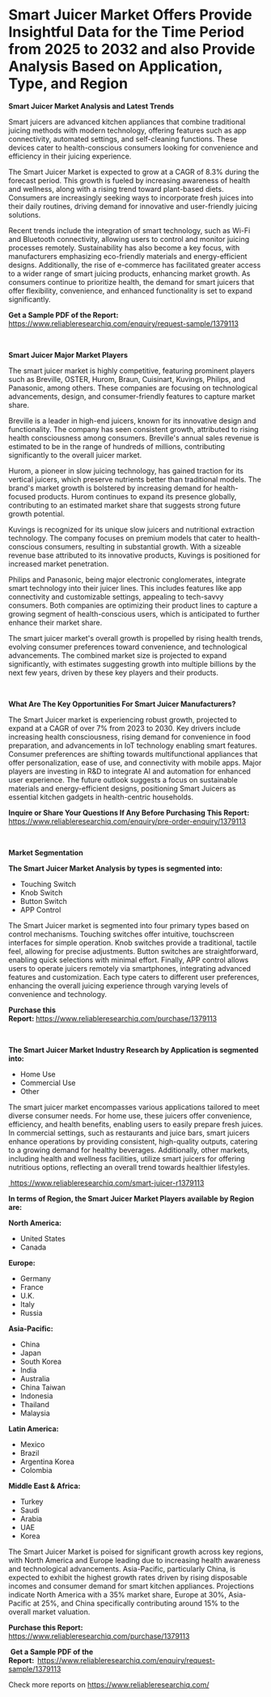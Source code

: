 <p><h1>Smart Juicer Market Offers Provide Insightful Data for the Time Period from 2025 to 2032 and also Provide Analysis Based on Application, Type, and Region</h1></p><p><strong>Smart Juicer Market Analysis and Latest Trends</strong></p>
<p><p>Smart juicers are advanced kitchen appliances that combine traditional juicing methods with modern technology, offering features such as app connectivity, automated settings, and self-cleaning functions. These devices cater to health-conscious consumers looking for convenience and efficiency in their juicing experience.</p><p>The Smart Juicer Market is expected to grow at a CAGR of 8.3% during the forecast period. This growth is fueled by increasing awareness of health and wellness, along with a rising trend toward plant-based diets. Consumers are increasingly seeking ways to incorporate fresh juices into their daily routines, driving demand for innovative and user-friendly juicing solutions.</p><p>Recent trends include the integration of smart technology, such as Wi-Fi and Bluetooth connectivity, allowing users to control and monitor juicing processes remotely. Sustainability has also become a key focus, with manufacturers emphasizing eco-friendly materials and energy-efficient designs. Additionally, the rise of e-commerce has facilitated greater access to a wider range of smart juicing products, enhancing market growth. As consumers continue to prioritize health, the demand for smart juicers that offer flexibility, convenience, and enhanced functionality is set to expand significantly.</p></p>
<p><strong>Get a Sample PDF of the Report:&nbsp;</strong> <a href="https://www.reliableresearchiq.com/enquiry/request-sample/1379113?utm_campaign=1141&utm_medium=2&utm_source=Github&utm_content=ia&utm_term=05022025&utm_id=smart-juicer">https://www.reliableresearchiq.com/enquiry/request-sample/1379113</a></p>
<p>&nbsp;</p>
<p><strong>Smart Juicer Major Market Players</strong></p>
<p><p>The smart juicer market is highly competitive, featuring prominent players such as Breville, OSTER, Hurom, Braun, Cuisinart, Kuvings, Philips, and Panasonic, among others. These companies are focusing on technological advancements, design, and consumer-friendly features to capture market share.</p><p>Breville is a leader in high-end juicers, known for its innovative design and functionality. The company has seen consistent growth, attributed to rising health consciousness among consumers. Breville's annual sales revenue is estimated to be in the range of hundreds of millions, contributing significantly to the overall juicer market.</p><p>Hurom, a pioneer in slow juicing technology, has gained traction for its vertical juicers, which preserve nutrients better than traditional models. The brand's market growth is bolstered by increasing demand for health-focused products. Hurom continues to expand its presence globally, contributing to an estimated market share that suggests strong future growth potential.</p><p>Kuvings is recognized for its unique slow juicers and nutritional extraction technology. The company focuses on premium models that cater to health-conscious consumers, resulting in substantial growth. With a sizeable revenue base attributed to its innovative products, Kuvings is positioned for increased market penetration.</p><p>Philips and Panasonic, being major electronic conglomerates, integrate smart technology into their juicer lines. This includes features like app connectivity and customizable settings, appealing to tech-savvy consumers. Both companies are optimizing their product lines to capture a growing segment of health-conscious users, which is anticipated to further enhance their market share.</p><p>The smart juicer market's overall growth is propelled by rising health trends, evolving consumer preferences toward convenience, and technological advancements. The combined market size is projected to expand significantly, with estimates suggesting growth into multiple billions by the next few years, driven by these key players and their products.</p></p>
<p>&nbsp;</p>
<p><strong>What Are The Key Opportunities For Smart Juicer Manufacturers?</strong></p>
<p><p>The Smart Juicer market is experiencing robust growth, projected to expand at a CAGR of over 7% from 2023 to 2030. Key drivers include increasing health consciousness, rising demand for convenience in food preparation, and advancements in IoT technology enabling smart features. Consumer preferences are shifting towards multifunctional appliances that offer personalization, ease of use, and connectivity with mobile apps. Major players are investing in R&D to integrate AI and automation for enhanced user experience. The future outlook suggests a focus on sustainable materials and energy-efficient designs, positioning Smart Juicers as essential kitchen gadgets in health-centric households.</p></p>
<p><strong>Inquire or Share Your Questions If Any Before Purchasing This Report:</strong> <a href="https://www.reliableresearchiq.com/enquiry/pre-order-enquiry/1379113?utm_campaign=1141&utm_medium=2&utm_source=Github&utm_content=ia&utm_term=05022025&utm_id=smart-juicer">https://www.reliableresearchiq.com/enquiry/pre-order-enquiry/1379113</a></p>
<p>&nbsp;</p>
<p><strong>Market Segmentation</strong></p>
<p><strong>The Smart Juicer Market Analysis by types is segmented into:</strong></p>
<p><ul><li>Touching Switch</li><li>Knob Switch</li><li>Button Switch</li><li>APP Control</li></ul></p>
<p><p>The Smart Juicer market is segmented into four primary types based on control mechanisms. Touching switches offer intuitive, touchscreen interfaces for simple operation. Knob switches provide a traditional, tactile feel, allowing for precise adjustments. Button switches are straightforward, enabling quick selections with minimal effort. Finally, APP control allows users to operate juicers remotely via smartphones, integrating advanced features and customization. Each type caters to different user preferences, enhancing the overall juicing experience through varying levels of convenience and technology.</p></p>
<p><strong>Purchase this Report:&nbsp;</strong><a href="https://www.reliableresearchiq.com/purchase/1379113?utm_campaign=1141&utm_medium=2&utm_source=Github&utm_content=ia&utm_term=05022025&utm_id=smart-juicer">https://www.reliableresearchiq.com/purchase/1379113</a></p>
<p>&nbsp;</p>
<p><strong>The Smart Juicer Market Industry Research by Application is segmented into:</strong></p>
<p><ul><li>Home Use</li><li>Commercial Use</li><li>Other</li></ul></p>
<p><p>The smart juicer market encompasses various applications tailored to meet diverse consumer needs. For home use, these juicers offer convenience, efficiency, and health benefits, enabling users to easily prepare fresh juices. In commercial settings, such as restaurants and juice bars, smart juicers enhance operations by providing consistent, high-quality outputs, catering to a growing demand for healthy beverages. Additionally, other markets, including health and wellness facilities, utilize smart juicers for offering nutritious options, reflecting an overall trend towards healthier lifestyles.</p></p>
<p><a href="https://www.reliableresearchiq.com/smart-juicer-r1379113?utm_campaign=1141&utm_medium=2&utm_source=Github&utm_content=ia&utm_term=05022025&utm_id=smart-juicer">&nbsp;https://www.reliableresearchiq.com/smart-juicer-r1379113</a></p>
<p><strong>In terms of Region, the Smart Juicer Market Players available by Region are:</strong></p>
<p>
    <p> <strong> North America: </strong>
        <ul>
            <li>United States</li>
            <li>Canada</li>
        </ul>
        </p> 
    <p> <strong> Europe: </strong>
        <ul>
            <li>Germany</li>
            <li>France</li>
            <li>U.K.</li>
            <li>Italy</li>
            <li>Russia</li>
        </ul>
        </p> 
    <p> <strong> Asia-Pacific: </strong>
        <ul>
            <li>China</li>
            <li>Japan</li>
            <li>South Korea</li>
            <li>India</li>
            <li>Australia</li>
            <li>China Taiwan</li>
            <li>Indonesia</li>
            <li>Thailand</li>
            <li>Malaysia</li>
        </ul>
        </p> 
    <p> <strong> Latin America: </strong>
        <ul>
            <li>Mexico</li>
            <li>Brazil</li>
            <li>Argentina Korea</li>
            <li>Colombia</li>
        </ul>
        </p> 
    <p> <strong> Middle East & Africa: </strong>
        <ul>
            <li>Turkey</li>
            <li>Saudi</li>
            <li>Arabia</li>
            <li>UAE</li>
            <li>Korea</li>
        </ul>
    </p>
    </p>
<p><p>The Smart Juicer Market is poised for significant growth across key regions, with North America and Europe leading due to increasing health awareness and technological advancements. Asia-Pacific, particularly China, is expected to exhibit the highest growth rates driven by rising disposable incomes and consumer demand for smart kitchen appliances. Projections indicate North America with a 35% market share, Europe at 30%, Asia-Pacific at 25%, and China specifically contributing around 15% to the overall market valuation.</p></p>
<p><strong>Purchase this Report: </strong><a href="https://www.reliableresearchiq.com/purchase/1379113?utm_campaign=1141&utm_medium=2&utm_source=Github&utm_content=ia&utm_term=05022025&utm_id=smart-juicer">https://www.reliableresearchiq.com/purchase/1379113</a></p>
<p>&nbsp;<strong>Get a Sample PDF of the Report:&nbsp;&nbsp;</strong><a href="https://www.reliableresearchiq.com/enquiry/request-sample/1379113?utm_campaign=1141&utm_medium=2&utm_source=Github&utm_content=ia&utm_term=05022025&utm_id=smart-juicer">https://www.reliableresearchiq.com/enquiry/request-sample/1379113</a></p>
<p><strong></strong></p>
<p>Check more reports on <a href="https://www.reliableresearchiq.com/?utm_campaign=1141&utm_medium=2&utm_source=Github&utm_content=ia&utm_term=05022025&utm_id=smart-juicer">https://www.reliableresearchiq.com/</a></p>